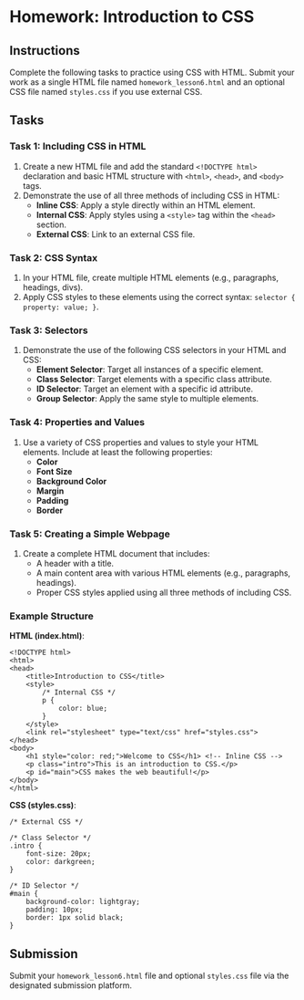 
# Homework: Introduction to CSS

## Instructions

Complete the following tasks to practice using CSS with HTML. Submit your work as a single HTML file named `homework_lesson6.html` and an optional CSS file named `styles.css` if you use external CSS.

## Tasks

### Task 1: Including CSS in HTML

1. Create a new HTML file and add the standard `<!DOCTYPE html>` declaration and basic HTML structure with `<html>`, `<head>`, and `<body>` tags.
2. Demonstrate the use of all three methods of including CSS in HTML:
    - **Inline CSS**: Apply a style directly within an HTML element.
    - **Internal CSS**: Apply styles using a `<style>` tag within the `<head>` section.
    - **External CSS**: Link to an external CSS file.

### Task 2: CSS Syntax

1. In your HTML file, create multiple HTML elements (e.g., paragraphs, headings, divs).
2. Apply CSS styles to these elements using the correct syntax: `selector { property: value; }`.

### Task 3: Selectors

1. Demonstrate the use of the following CSS selectors in your HTML and CSS:
    - **Element Selector**: Target all instances of a specific element.
    - **Class Selector**: Target elements with a specific class attribute.
    - **ID Selector**: Target an element with a specific id attribute.
    - **Group Selector**: Apply the same style to multiple elements.

### Task 4: Properties and Values

1. Use a variety of CSS properties and values to style your HTML elements. Include at least the following properties:
    - **Color**
    - **Font Size**
    - **Background Color**
    - **Margin**
    - **Padding**
    - **Border**

### Task 5: Creating a Simple Webpage

1. Create a complete HTML document that includes:
    - A header with a title.
    - A main content area with various HTML elements (e.g., paragraphs, headings).
    - Proper CSS styles applied using all three methods of including CSS.

### Example Structure

**HTML (index.html)**:

```
<!DOCTYPE html>
<html>
<head>
    <title>Introduction to CSS</title>
    <style>
        /* Internal CSS */
        p {
            color: blue;
        }
    </style>
    <link rel="stylesheet" type="text/css" href="styles.css">
</head>
<body>
    <h1 style="color: red;">Welcome to CSS</h1> <!-- Inline CSS -->
    <p class="intro">This is an introduction to CSS.</p>
    <p id="main">CSS makes the web beautiful!</p>
</body>
</html>
```

**CSS (styles.css)**:

```
/* External CSS */

/* Class Selector */
.intro {
    font-size: 20px;
    color: darkgreen;
}

/* ID Selector */
#main {
    background-color: lightgray;
    padding: 10px;
    border: 1px solid black;
}
```

## Submission

Submit your `homework_lesson6.html` file and optional `styles.css` file via the designated submission platform.

